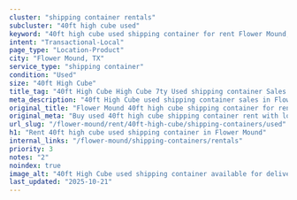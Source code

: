 ```yaml
---
cluster: "shipping container rentals"
subcluster: "40ft high cube used"
keyword: "40ft high cube used shipping container for rent Flower Mound, TX"
intent: "Transactional-Local"
page_type: "Location-Product"
city: "Flower Mound, TX"
service_type: "shipping container"
condition: "Used"
size: "40ft High Cube"
title_tag: "40ft High Cube High Cube 7ty Used shipping container Sales in Flower Mound | LC Container"
meta_description: "40ft High Cube used shipping container sales in Flower Mound. High cube containers with extra height. Fast delivery, competitive pricing. Serving shipping containers area. Quote ID: 40J. Call (214) 524-4168 for your free quote today."
original_title: "Flower Mound 40ft high cube shipping container for rent | LC"
original_meta: "Buy used 40ft high cube shipping container rent with local delivery in Flower Mound, TX. LC Container — local Since 2003. Request a fast quote today."
url_slug: "/flower-mound/rent/40ft-high-cube/shipping-containers/used"
h1: "Rent 40ft high cube used shipping container in Flower Mound"
internal_links: "/flower-mound/shipping-containers/rentals"
priority: 3
notes: "2"
noindex: true
image_alt: "40ft High Cube used shipping container available for delivery in Flower Mound"
last_updated: "2025-10-21"
---
```


<!-- TODO: Add unique city/inventory copy, images, and internal links here. -->
